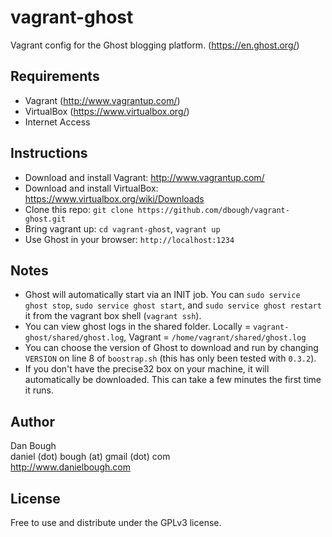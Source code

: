 vagrant-ghost
=============

Vagrant config for the Ghost blogging platform. (https://en.ghost.org/)

Requirements
------------

- Vagrant (http://www.vagrantup.com/)
- VirtualBox (https://www.virtualbox.org/)
- Internet Access

Instructions
------------

- Download and install Vagrant:  http://www.vagrantup.com/
- Download and install VirtualBox:  https://www.virtualbox.org/wiki/Downloads
- Clone this repo:  `git clone https://github.com/dbough/vagrant-ghost.git`
- Bring vagrant up:  `cd vagrant-ghost`, `vagrant up`
- Use Ghost in your browser: `http://localhost:1234`

Notes
-----

- Ghost will automatically start via an INIT job.  You can `sudo service ghost stop`, `sudo service ghost start`, and `sudo service ghost restart` it from the vagrant box shell (`vagrant ssh`). 
- You can view ghost logs in the shared folder.  Locally = `vagrant-ghost/shared/ghost.log`, Vagrant = `/home/vagrant/shared/ghost.log`
- You can choose the version of Ghost to download and run by changing `VERSION` on line 8 of `boostrap.sh` (this has only been tested with `0.3.2`).
- If you don't have the precise32 box on your machine, it will automatically be downloaded.  This can take a few minutes the first time it runs.

Author
------

Dan Bough  
daniel (dot) bough (at) gmail (dot) com  
http://www.danielbough.com

License
-------

Free to use and distribute under the GPLv3 license.

